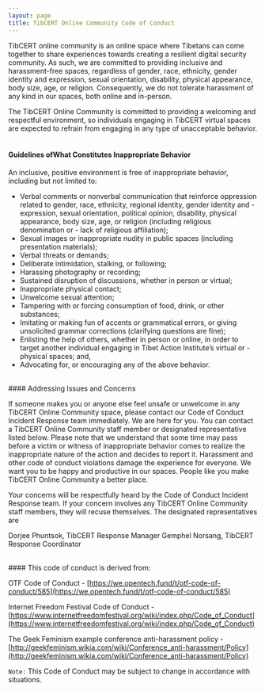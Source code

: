 ```yaml
---
layout: page
title: TibCERT Online Community Code of Conduct
---
```


 TibCERT online community is an online space where Tibetans can come together to share experiences towards creating a resilient digital security community. As such, we are committed to providing inclusive and harassment-free spaces, regardless of gender, race, ethnicity, gender identity and expression, sexual orientation, disability, physical appearance, body size, age, or religion. Consequently, we do not tolerate harassment of any kind in our spaces, both online and in-person. 

The TibCERT Online Community is committed to providing a welcoming and respectful environment, so individuals engaging in TibCERT virtual spaces are expected to refrain from engaging in any type of unacceptable behavior.  
<br>

#### Guidelines​ ​of​ ​What​ ​Constitutes​ ​Inappropriate​ ​Behavior

An inclusive, positive environment is free of inappropriate behavior, including but not limited to:

- Verbal comments or nonverbal communication that reinforce oppression related to gender, race, ethnicity, regional identity, gender identity and - expression, sexual orientation, political opinion, disability, physical appearance, body size, age, or religion (including religious denomination or - lack of religious affiliation);
- Sexual images or inappropriate nudity in public spaces (including presentation materials);
- Verbal threats or demands;
- Deliberate intimidation, stalking, or following;
- Harassing photography or recording;
- Sustained disruption of discussions, whether in person or virtual;
- Inappropriate physical contact;
- Unwelcome sexual attention;
- Tampering with or forcing consumption of food, drink, or other substances;
- Imitating or making fun of accents or grammatical errors, or giving unsolicited grammar corrections (clarifying questions are fine);
- Enlisting the help of others, whether in person or online, in order to target another individual engaging in Tibet Action Institute’s virtual or - physical spaces; and,
- Advocating for, or encouraging any of the above behavior.  

<br>
#### Addressing​ ​Issues​ ​and​ ​Concerns

If someone makes you or anyone else feel unsafe or unwelcome in any TibCERT Online Community space, please contact our Code of Conduct Incident Response team immediately. We are here for you. You can contact a TibCERT Online Community staff member or designated representative listed below. Please note that we understand that some time may pass before a victim or witness of inappropriate behavior comes to realize the inappropriate nature of the action and decides to report it. Harassment and other code of conduct violations damage the experience for everyone. We want you to be happy and productive in our spaces. People like you make TibCERT Online Community a better place.

Your concerns will be respectfully heard by the Code of Conduct Incident Response team. If your concern    involves any TibCERT Online Community staff members, they will recuse themselves. The designated representatives are 

Dorjee Phuntsok, TibCERT Response Manager
Gemphel Norsang, TibCERT Response Coordinator  

<br>
#### This​ ​code​ ​of​ ​conduct​ ​is​ ​derived​ ​from:

OTF Code of Conduct -   [https://we.opentech.fund/t/otf-code-of-conduct/585](https://we.opentech.fund/t/otf-code-of-conduct/585) 


Internet Freedom Festival Code of Conduct - [https://www.internetfreedomfestival.org/wiki/index.php/Code_of_Conduct](https://www.internetfreedomfestival.org/wiki/index.php/Code_of_Conduct)


The Geek Feminism example conference anti-harassment policy - [http://geekfeminism.wikia.com/wiki/Conference_anti-harassment/Policy](http://geekfeminism.wikia.com/wiki/Conference_anti-harassment/Policy)


`` Note: `` This Code of Conduct may be subject to change in accordance with situations.
